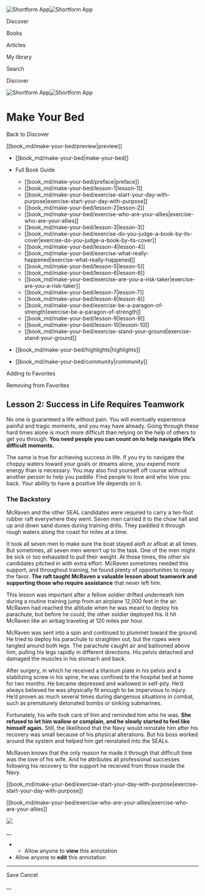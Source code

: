 ![Shortform App](/img/logo.36a2399e.svg)![Shortform App](/img/logo-dark.70c1b072.svg)

Discover

Books

Articles

My library

Search

Discover

![Shortform App](/img/logo.36a2399e.svg)![Shortform App](/img/logo-dark.70c1b072.svg)

# Make Your Bed

Back to Discover

[[book_md/make-your-bed/preview|preview]]

  * [[book_md/make-your-bed|make-your-bed]]
  * Full Book Guide

    * [[book_md/make-your-bed/preface|preface]]
    * [[book_md/make-your-bed/lesson-1|lesson-1]]
    * [[book_md/make-your-bed/exercise-start-your-day-with-purpose|exercise-start-your-day-with-purpose]]
    * [[book_md/make-your-bed/lesson-2|lesson-2]]
    * [[book_md/make-your-bed/exercise-who-are-your-allies|exercise-who-are-your-allies]]
    * [[book_md/make-your-bed/lesson-3|lesson-3]]
    * [[book_md/make-your-bed/exercise-do-you-judge-a-book-by-its-cover|exercise-do-you-judge-a-book-by-its-cover]]
    * [[book_md/make-your-bed/lesson-4|lesson-4]]
    * [[book_md/make-your-bed/exercise-what-really-happened|exercise-what-really-happened]]
    * [[book_md/make-your-bed/lesson-5|lesson-5]]
    * [[book_md/make-your-bed/lesson-6|lesson-6]]
    * [[book_md/make-your-bed/exercise-are-you-a-risk-taker|exercise-are-you-a-risk-taker]]
    * [[book_md/make-your-bed/lesson-7|lesson-7]]
    * [[book_md/make-your-bed/lesson-8|lesson-8]]
    * [[book_md/make-your-bed/exercise-be-a-paragon-of-strength|exercise-be-a-paragon-of-strength]]
    * [[book_md/make-your-bed/lesson-9|lesson-9]]
    * [[book_md/make-your-bed/lesson-10|lesson-10]]
    * [[book_md/make-your-bed/exercise-stand-your-ground|exercise-stand-your-ground]]
  * [[book_md/make-your-bed/highlights|highlights]]
  * [[book_md/make-your-bed/community|community]]



Adding to Favorites 

Removing from Favorites 

## Lesson 2: Success in Life Requires Teamwork

No one is guaranteed a life without pain. You will eventually experience painful and tragic moments, and you may have already. Going through these hard times alone is much more difficult than relying on the help of others to get you through. **You need people you can count on to help navigate life’s difficult moments.**

The same is true for achieving success in life. If you try to navigate the choppy waters toward your goals or dreams alone, you expend more energy than is necessary. You may also find yourself off course without another person to help you paddle. Find people to love and who love you back. Your ability to have a positive life depends on it.

### The Backstory

McRaven and the other SEAL candidates were required to carry a ten-foot rubber raft everywhere they went. Seven men carried it to the chow hall and up and down sand dunes during training drills. They paddled it through rough waters along the coast for miles at a time.

It took all seven men to make sure the boat stayed aloft or afloat at all times. But sometimes, all seven men weren’t up to the task. One of the men might be sick or too exhausted to pull their weight. At those times, the other six candidates pitched in with extra effort. McRaven sometimes needed this support, and throughout training, he found plenty of opportunities to repay the favor. **The raft taught McRaven a valuable lesson about teamwork and supporting those who require assistance** that never left him.

This lesson was important after a fellow soldier drifted underneath him during a routine training jump from an airplane 12,000 feet in the air. McRaven had reached the altitude when he was meant to deploy his parachute, but before he could, the other soldier deployed his. It hit McRaven like an airbag traveling at 120 miles per hour.

McRaven was sent into a spin and continued to plummet toward the ground. He tried to deploy his parachute to straighten out, but the ropes were tangled around both legs. The parachute caught air and ballooned above him, pulling his legs rapidly in different directions. His pelvis detached and damaged the muscles in his stomach and back.

After surgery, in which he received a titanium plate in his pelvis and a stabilizing screw in his spine, he was confined to the hospital bed at home for two months. He became depressed and wallowed in self-pity. He’d always believed he was physically fit enough to be impervious to injury. He’d proven as much several times during dangerous situations in combat, such as prematurely detonated bombs or sinking submarines.

Fortunately, his wife took care of him and reminded him who he was. **She refused to let him wallow or complain, and he slowly started to feel like himself again.** Still, the likelihood that the Navy would reinstate him after his recovery was small because of his physical alterations. But his boss worked around the system and helped him get reinstated into the SEALs.

McRaven knows that the only reason he made it through that difficult time was the love of his wife. And he attributes all professional successes following his recovery to the support he received from those inside the Navy.

[[book_md/make-your-bed/exercise-start-your-day-with-purpose|exercise-start-your-day-with-purpose]]

[[book_md/make-your-bed/exercise-who-are-your-allies|exercise-who-are-your-allies]]

![](https://bat.bing.com/action/0?ti=56018282&Ver=2&mid=ab481c6e-0349-4c11-b9d5-42bb205d0e5f&sid=f30c5e70639211ee87d33f0876d93783&vid=f30c9700639211eeb3a75d830392c94f&vids=0&msclkid=N&pi=0&lg=en-US&sw=800&sh=600&sc=24&nwd=1&tl=Shortform%20%7C%20Book&p=https%3A%2F%2Fwww.shortform.com%2Fapp%2Fbook%2Fmake-your-bed%2Flesson-2&r=&lt=342&evt=pageLoad&sv=1&rn=130962)

__

  *   * Allow anyone to **view** this annotation
  * Allow anyone to **edit** this annotation



* * *

Save Cancel

__



